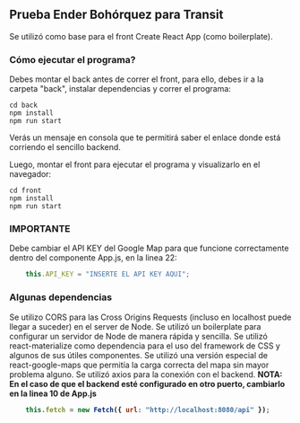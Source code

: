 ## Prueba Ender Bohórquez para Transit

Se utilizó como base para el front Create React App (como boilerplate).

### Cómo ejecutar el programa? 

Debes montar el back antes de correr el front, para ello, debes ir a la carpeta "back", instalar dependencias y correr el programa:

```
cd back
npm install
npm run start
```

Verás un mensaje en consola que te permitirá saber el enlace donde está corriendo el sencillo backend.

Luego, montar el front para ejecutar el programa y visualizarlo en el navegador:

```
cd front
npm install
npm run start
```

### IMPORTANTE
    
Debe cambiar el API KEY del Google Map para que funcione correctamente dentro del componente App.js, en la linea 22:

```javascript
    this.API_KEY = "INSERTE EL API KEY AQUI";
```

### Algunas dependencias

Se utilizo CORS para las Cross Origins Requests (incluso en localhost puede llegar a suceder) en el server de Node.
Se utilizó un boilerplate para configurar un servidor de Node de manera rápida y sencilla.
Se utilizó react-materialize como dependencia para el uso del framework de CSS y algunos de sus útiles componentes.
Se utilizó una versión especial de react-google-maps que permitía la carga correcta del mapa sin mayor problema alguno.
Se utilizó axios para la conexión con el backend.
<b>NOTA:<b> En el caso de que el backend esté configurado en otro puerto, cambiarlo en la linea 10 de App.js

```javascript
    this.fetch = new Fetch({ url: "http://localhost:8080/api" });
```
